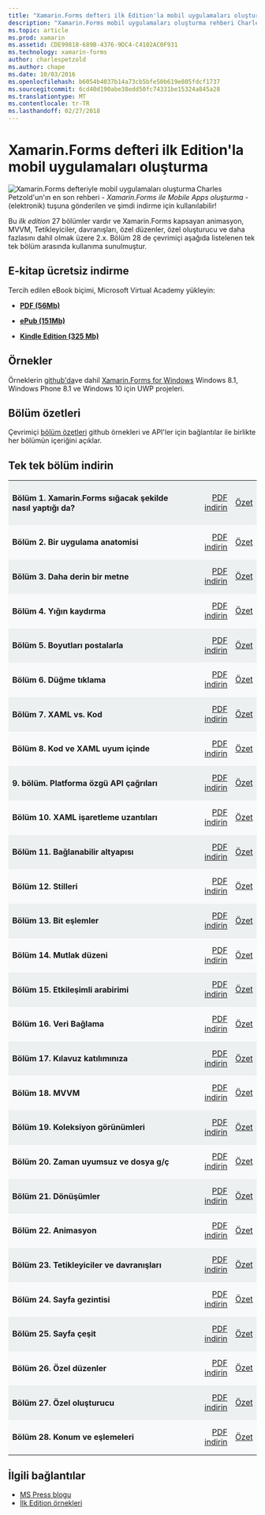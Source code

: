 ```yaml
---
title: "Xamarin.Forms defteri ilk Edition'la mobil uygulamaları oluşturma"
description: "Xamarin.Forms mobil uygulamaları oluşturma rehberi Charles Petzold'un elektronik sürümü ile bilgi edinin."
ms.topic: article
ms.prod: xamarin
ms.assetid: CDE99818-689B-4376-9DC4-C4102AC0F931
ms.technology: xamarin-forms
author: charlespetzold
ms.author: chape
ms.date: 10/03/2016
ms.openlocfilehash: b6054b4037b14a73cb5bfe50b619e805fdcf1737
ms.sourcegitcommit: 6cd40d190abe38edd50fc74331be15324a845a28
ms.translationtype: MT
ms.contentlocale: tr-TR
ms.lasthandoff: 02/27/2018
---
```

# <a name="creating-mobile-apps-with-xamarinforms-book-first-edition"></a>Xamarin.Forms defteri ilk Edition'la mobil uygulamaları oluşturma

<p><img src="Images/Cover-sml.png" title="Xamarin.Forms defteriyle mobil uygulamaları oluşturma" align="left"/>Charles Petzold'un'ın en son rehberi - <i>Xamarin.Forms ile Mobile Apps oluşturma</i> - (elektronik) tuşuna gönderilen ve şimdi indirme için kullanılabilir!</p>

Bu *ilk edition* 27 bölümler vardır ve Xamarin.Forms kapsayan&nbsp;animasyon, MVVM, Tetikleyiciler, davranışları, özel düzenler, özel oluşturucu ve daha fazlasını dahil olmak üzere 2.x.
Bölüm 28 de çevrimiçi aşağıda listelenen tek tek bölüm arasında kullanıma sunulmuştur.

## <a name="download-ebook-for-free"></a>E-kitap ücretsiz indirme

Tercih edilen eBook biçimi, Microsoft Virtual Academy yükleyin:

*    [**PDF (56Mb)**](https://aka.ms/xamebook)

*    [**ePub (151Mb)**](https://aka.ms/xamebook/epub)

*    [**Kindle Edition (325 Mb)**](https://aka.ms/xamebook/mobi)

## <a name="samples"></a>Örnekler

Örneklerin [github'da](https://github.com/xamarin/xamarin-forms-book-samples)ve dahil [Xamarin.Forms for Windows](~/xamarin-forms/platform/windows/index.md) Windows 8.1, Windows Phone 8.1 ve Windows 10 için UWP projeleri.

## <a name="chapter-summaries"></a>Bölüm özetleri

Çevrimiçi [bölüm özetleri](summaries/index.md) github örnekleri ve API'ler için bağlantılar ile birlikte her bölümün içeriğini açıklar.

## <a name="download-individual-chapters"></a>Tek tek bölüm indirin

<table style="border:0px; box-shadow:0 0px 0px" cellpadding="0" cellspacing="2" border="0" width="85%">
<tr style="background:#ecf0f1">
  <td style="border:0px;">
    <h4>Bölüm 1. Xamarin.Forms sığacak şekilde nasıl yaptığı da?</h4>
  </td>
  <td style="border:0px;" align="right"><a href="https://download.xamarin.com/developer/xamarin-forms-book/XamarinFormsBook-Ch01-Apr2016.pdf">PDF indirin</a> </td>
  <td style="border:0px;" align="right"><a href="summaries/chapter01.md">Özet</a></td>
</tr>
<tr style="background:#f8f9fa">
  <td style="border:0px;">
    <h4>Bölüm 2. Bir uygulama anatomisi</h4>
  </td>
  <td style="border:0px;" align="right"><a href="https://download.xamarin.com/developer/xamarin-forms-book/XamarinFormsBook-Ch02-Apr2016.pdf">PDF indirin</a> </td>
  <td style="border:0px;" align="right"><a href="summaries/chapter02.md">Özet</a></td>
</tr>
<tr style="background:#ecf0f1">
  <td style="border:0px;">
    <h4>Bölüm 3. Daha derin bir metne</h4>
  </td>
  <td style="border:0px;" align="right"><a href="https://download.xamarin.com/developer/xamarin-forms-book/XamarinFormsBook-Ch03-Apr2016.pdf">PDF indirin</a> </td>
  <td style="border:0px;" align="right"><a href="summaries/chapter03.md">Özet</a></td>
</tr>
<tr style="background:#f8f9fa">
  <td style="border:0px;">
    <h4>Bölüm 4. Yığın kaydırma</h4>
  </td>
  <td style="border:0px;" align="right"><a href="https://download.xamarin.com/developer/xamarin-forms-book/XamarinFormsBook-Ch04-Apr2016.pdf">PDF indirin</a> </td>
  <td style="border:0px;" align="right"><a href="summaries/chapter04.md">Özet</a></td>
</tr>
<tr style="background:#ecf0f1">
  <td style="border:0px;">
    <h4>Bölüm 5. Boyutları postalarla</h4>
  </td>
  <td style="border:0px;" align="right"><a href="https://download.xamarin.com/developer/xamarin-forms-book/XamarinFormsBook-Ch05-Apr2016.pdf">PDF indirin</a> </td>
  <td style="border:0px;" align="right"><a href="summaries/chapter05.md">Özet</a></td>
</tr>
<tr style="background:#f8f9fa">
  <td style="border:0px;">
    <h4>Bölüm 6. Düğme tıklama</h4>
  </td>
  <td style="border:0px;" align="right"><a href="https://download.xamarin.com/developer/xamarin-forms-book/XamarinFormsBook-Ch06-Apr2016.pdf">PDF indirin</a> </td>
  <td style="border:0px;" align="right"><a href="summaries/chapter06.md">Özet</a></td>
</tr>
<tr style="background:#ecf0f1">
  <td style="border:0px;">
    <h4>Bölüm 7. XAML vs. Kod</h4>
  </td>
  <td style="border:0px;" align="right"><a href="https://download.xamarin.com/developer/xamarin-forms-book/XamarinFormsBook-Ch07-Apr2016.pdf">PDF indirin</a> </td>
  <td style="border:0px;" align="right"><a href="summaries/chapter07.md">Özet</a></td>
</tr>
<tr style="background:#f8f9fa">
  <td style="border:0px;">
    <h4>Bölüm 8. Kod ve XAML uyum içinde</h4>
  </td>
  <td style="border:0px;" align="right"><a href="https://download.xamarin.com/developer/xamarin-forms-book/XamarinFormsBook-Ch08-Apr2016.pdf">PDF indirin</a> </td>
  <td style="border:0px;" align="right"><a href="summaries/chapter08.md">Özet</a></td>
</tr>
<tr style="background:#ecf0f1">
  <td style="border:0px;">
    <h4>9. bölüm. Platforma özgü API çağrıları</h4>
  </td>
  <td style="border:0px;" align="right"><a href="https://download.xamarin.com/developer/xamarin-forms-book/XamarinFormsBook-Ch09-Apr2016.pdf">PDF indirin</a> </td>
  <td style="border:0px;" align="right"><a href="summaries/chapter09.md">Özet</a></td>
</tr>
<tr style="background:#f8f9fa">
  <td style="border:0px;">
    <h4>Bölüm 10. XAML işaretleme uzantıları</h4>
  </td>
  <td style="border:0px;" align="right"><a href="https://download.xamarin.com/developer/xamarin-forms-book/XamarinFormsBook-Ch10-Apr2016.pdf">PDF indirin</a> </td>
  <td style="border:0px;" align="right"><a href="summaries/chapter10.md">Özet</a></td>
</tr>
<tr style="background:#ecf0f1">
  <td style="border:0px;">
    <h4>Bölüm 11. Bağlanabilir altyapısı</h4>
  </td>
  <td style="border:0px;" align="right"><a href="https://download.xamarin.com/developer/xamarin-forms-book/XamarinFormsBook-Ch11-Apr2016.pdf">PDF indirin</a> </td>
  <td style="border:0px;" align="right"><a href="summaries/chapter11.md">Özet</a></td>
</tr>
<tr style="background:#f8f9fa">
  <td style="border:0px;">
    <h4>Bölüm 12. Stilleri</h4>
  </td>
  <td style="border:0px;" align="right"><a href="https://download.xamarin.com/developer/xamarin-forms-book/XamarinFormsBook-Ch12-Apr2016.pdf">PDF indirin</a> </td>
  <td style="border:0px;" align="right"><a href="summaries/chapter12.md">Özet</a></td>
</tr>
<tr style="background:#ecf0f1">
  <td style="border:0px;">
    <h4>Bölüm 13. Bit eşlemler</h4>
  </td>
  <td style="border:0px;" align="right"><a href="https://download.xamarin.com/developer/xamarin-forms-book/XamarinFormsBook-Ch13-Apr2016.pdf">PDF indirin</a> </td>
  <td style="border:0px;" align="right"><a href="summaries/chapter13.md">Özet</a></td>
</tr>
<tr style="background:#f8f9fa">
  <td style="border:0px;">
    <h4>Bölüm 14. Mutlak düzeni</h4>
  </td>
  <td style="border:0px;" align="right"><a href="https://download.xamarin.com/developer/xamarin-forms-book/XamarinFormsBook-Ch14-Apr2016.pdf">PDF indirin</a> </td>
  <td style="border:0px;" align="right"><a href="summaries/chapter14.md">Özet</a></td>
</tr>
<tr style="background:#ecf0f1">
  <td style="border:0px;">
    <h4>Bölüm 15. Etkileşimli arabirimi</h4>
  </td>
  <td style="border:0px;" align="right"><a href="https://download.xamarin.com/developer/xamarin-forms-book/XamarinFormsBook-Ch15-Apr2016.pdf">PDF indirin</a> </td>
  <td style="border:0px;" align="right"><a href="summaries/chapter15.md">Özet</a></td>
</tr>
<tr style="background:#f8f9fa">
  <td style="border:0px;">
    <h4>Bölüm 16. Veri Bağlama</h4>
  </td>
  <td style="border:0px;" align="right"><a href="https://download.xamarin.com/developer/xamarin-forms-book/XamarinFormsBook-Ch16-Apr2016.pdf">PDF indirin</a> </td>
  <td style="border:0px;" align="right"><a href="summaries/chapter16.md">Özet</a></td>
</tr>
<tr style="background:#ecf0f1">
  <td style="border:0px;">
    <h4>Bölüm 17. Kılavuz katılımınıza</h4>
  </td>
  <td style="border:0px;" align="right"><a href="https://download.xamarin.com/developer/xamarin-forms-book/XamarinFormsBook-Ch17-Apr2016.pdf">PDF indirin</a> </td>
  <td style="border:0px;" align="right"><a href="summaries/chapter17.md">Özet</a></td></tr>
<tr style="background:#f8f9fa">
  <td style="border:0px;">
    <h4>Bölüm 18. MVVM</h4>
  </td>
  <td style="border:0px;" align="right"><a href="https://download.xamarin.com/developer/xamarin-forms-book/XamarinFormsBook-Ch18-Apr2016.pdf">PDF indirin</a> </td>
  <td style="border:0px;" align="right"><a href="summaries/chapter18.md">Özet</a></td></tr>
<tr style="background:#ecf0f1">
  <td style="border:0px;">
    <h4>Bölüm 19. Koleksiyon görünümleri</h4>
  </td>
  <td style="border:0px;" align="right"><a href="https://download.xamarin.com/developer/xamarin-forms-book/XamarinFormsBook-Ch19-Apr2016.pdf">PDF indirin</a> </td>
  <td style="border:0px;" align="right"><a href="summaries/chapter19.md">Özet</a></td></tr>
<tr style="background:#f8f9fa">
  <td style="border:0px;">
    <h4>Bölüm 20. Zaman uyumsuz ve dosya g/ç</h4>
  </td>
  <td style="border:0px;" align="right"><a href="https://download.xamarin.com/developer/xamarin-forms-book/XamarinFormsBook-Ch20-Apr2016.pdf">PDF indirin</a> </td>
  <td style="border:0px;" align="right"><a href="summaries/chapter20.md">Özet</a></td></tr>
<tr style="background:#ecf0f1">
  <td style="border:0px;">
    <h4>Bölüm 21. Dönüşümler</h4>
  </td>
  <td style="border:0px;" align="right"><a href="https://download.xamarin.com/developer/xamarin-forms-book/XamarinFormsBook-Ch21-Apr2016.pdf">PDF indirin</a> </td>
  <td style="border:0px;" align="right"><a href="summaries/chapter21.md">Özet</a></td></tr>
</tr>
<tr style="background:#f8f9fa">
  <td style="border:0px;">
    <h4>Bölüm 22. Animasyon</h4>
  </td>
  <td style="border:0px;" align="right"><a href="https://download.xamarin.com/developer/xamarin-forms-book/XamarinFormsBook-Ch22-Apr2016.pdf">PDF indirin</a> </td>
  <td style="border:0px;" align="right"><a href="summaries/chapter22.md">Özet</a></td></tr>
</tr>
<tr style="background:#ecf0f1">
  <td style="border:0px;">
    <h4>Bölüm 23. Tetikleyiciler ve davranışları</h4>
  </td>
  <td style="border:0px;" align="right"><a href="https://download.xamarin.com/developer/xamarin-forms-book/XamarinFormsBook-Ch23-Apr2016.pdf">PDF indirin</a> </td>
  <td style="border:0px;" align="right"><a href="summaries/chapter23.md">Özet</a></td></tr>
</tr>
<tr style="background:#f8f9fa">
  <td style="border:0px;">
    <h4>Bölüm 24. Sayfa gezintisi</h4>
  </td>
  <td style="border:0px;" align="right"><a href="https://download.xamarin.com/developer/xamarin-forms-book/XamarinFormsBook-Ch24-Apr2016.pdf">PDF indirin</a> </td>
  <td style="border:0px;" align="right"><a href="summaries/chapter24.md">Özet</a></td></tr>
</tr>
<tr style="background:#ecf0f1">
  <td style="border:0px;">
    <h4>Bölüm 25. Sayfa çeşit</h4>
  </td>
  <td style="border:0px;" align="right"><a href="https://download.xamarin.com/developer/xamarin-forms-book/XamarinFormsBook-Ch25-Apr2016.pdf">PDF indirin</a> </td>
  <td style="border:0px;" align="right"><a href="summaries/chapter25.md">Özet</a></td></tr>
</tr>
<tr style="background:#f8f9fa">
  <td style="border:0px;">
    <h4>Bölüm 26. Özel düzenler</h4>
  </td>
  <td style="border:0px;" align="right"><a href="https://download.xamarin.com/developer/xamarin-forms-book/XamarinFormsBook-Ch26-Apr2016.pdf">PDF indirin</a> </td>
  <td style="border:0px;" align="right"><a href="summaries/chapter26.md">Özet</a></td></tr>
</tr>
<tr style="background:#ecf0f1">
  <td style="border:0px;">
    <h4>Bölüm 27. Özel oluşturucu</h4>
  </td>
  <td style="border:0px;" align="right"><a href="https://download.xamarin.com/developer/xamarin-forms-book/XamarinFormsBook-Ch27-Apr2016.pdf">PDF indirin</a> </td>
  <td style="border:0px;" align="right"><a href="summaries/chapter27.md">Özet</a></td></tr>
</tr>
<tr style="background:#f8f9fa">
  <td style="border:0px;">
    <h4>Bölüm 28. Konum ve eşlemeleri</h4>
  </td>
  <td style="border:0px;" align="right"><a href="https://download.xamarin.com/developer/xamarin-forms-book/XamarinFormsBook-Ch28-Aug2016.pdf">PDF indirin</a> </td>
  <td style="border:0px;" align="right"><a href="summaries/chapter28.md">Özet</a></td></tr>
</tr>
</table>



## <a name="related-links"></a>İlgili bağlantılar

- [MS Press blogu](https://blogs.msdn.microsoft.com/microsoft_press/2016/03/31/free-ebook-creating-mobile-apps-with-xamarin-forms/)
- [İlk Edition örnekleri](https://github.com/xamarin/xamarin-forms-book-samples)
